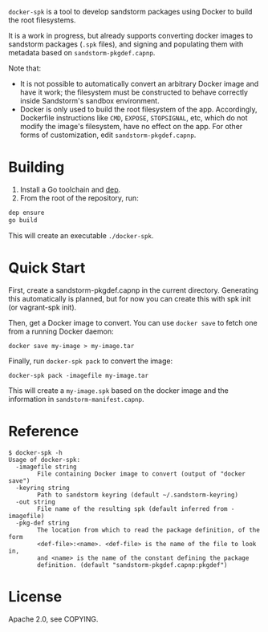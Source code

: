 `docker-spk` is a tool to develop sandstorm packages using Docker to
build the root filesystems.

It is a work in progress, but already supports converting docker images
to sandstorm packages (`.spk` files), and signing and populating them
with metadata based on `sandstorm-pkgdef.capnp`.

Note that:

* It is not possible to automatically convert an arbitrary Docker image
  and have it work; the filesystem must be constructed to behave
  correctly inside Sandstorm's sandbox environment.
* Docker is only used to build the root filesystem of the app.
  Accordingly, Dockerfile instructions like `CMD`, `EXPOSE`,
  `STOPSIGNAL`, etc, which do not modify the image's filesystem, have
  no effect on the app. For other forms of customization, edit
  `sandstorm-pkgdef.capnp`.

# Building

1. Install a Go toolchain and [dep][dep].
2. From the root of the repository, run:

```sh
dep ensure
go build
```

This will create an executable `./docker-spk`.

# Quick Start

First, create a sandstorm-pkgdef.capnp in the current directory.
Generating this automatically is planned, but for now you can create
this with spk init (or vagrant-spk init).

Then, get a Docker image to convert. You can use `docker save` to fetch
one from a running Docker daemon:

```
docker save my-image > my-image.tar
```

Finally, run `docker-spk pack` to convert the image:

```
docker-spk pack -imagefile my-image.tar
```

This will create a `my-image.spk` based on the docker image and the
information in `sandstorm-manifest.capnp`.

# Reference

```
$ docker-spk -h
Usage of docker-spk:
  -imagefile string
        File containing Docker image to convert (output of "docker save")
  -keyring string
        Path to sandstorm keyring (default ~/.sandstorm-keyring)
  -out string
        File name of the resulting spk (default inferred from -imagefile)
  -pkg-def string
        The location from which to read the package definition, of the form
        <def-file>:<name>. <def-file> is the name of the file to look in,
        and <name> is the name of the constant defining the package
        definition. (default "sandstorm-pkgdef.capnp:pkgdef")
```

# License

Apache 2.0, see COPYING.

[dep]: https://github.com/golang/dep
